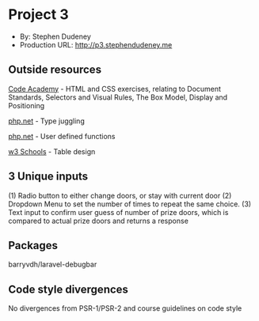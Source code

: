  # Project 3
 + By: Stephen Dudeney
 + Production URL: <http://p3.stephendudeney.me>
 
 ## Outside resources
 [Code Academy](https://www.codecademy.com) - HTML and CSS exercises, relating to Document Standards, Selectors and Visual Rules, The Box Model, Display and Positioning
 
 [php.net](http://php.net/manual/en/language.types.type-juggling.php) - Type juggling
 
 [php.net](http://php.net/manual/en/functions.user-defined.php) - User defined functions
 
 [w3 Schools](http://php.net/manual/en/functions.user-defined.php) - Table design
 
 
 ## 3 Unique inputs
 (1) Radio button to either change doors, or stay with current door (2) Dropdown Menu to set the number of times to repeat the same choice. (3) Text input to confirm user 
 guess of number of prize doors, which is compared to actual prize doors and returns a response
 
 ## Packages 
 barryvdh/laravel-debugbar
 
 ## Code style divergences
 No divergences from PSR-1/PSR-2 and course guidelines on code style



